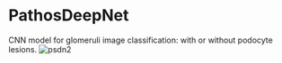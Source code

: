 # PathosDeepNet
CNN model for glomeruli image classification: with or without podocyte lesions.
![psdn2](https://user-images.githubusercontent.com/4977467/114722662-5cfc2c80-9d10-11eb-8898-76a3c8ca77bf.png)
